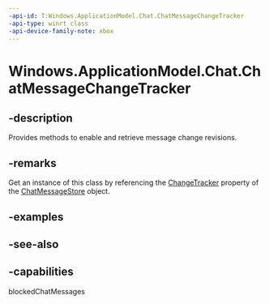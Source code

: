 ```yaml
---
-api-id: T:Windows.ApplicationModel.Chat.ChatMessageChangeTracker
-api-type: winrt class
-api-device-family-note: xbox
---
```


<!-- Class syntax.
public class ChatMessageChangeTracker : Windows.ApplicationModel.Chat.IChatMessageChangeTracker
-->

# Windows.ApplicationModel.Chat.ChatMessageChangeTracker

## -description
Provides methods to enable and retrieve message change revisions.

## -remarks
Get an instance of this class by referencing the [ChangeTracker](chatmessagestore_changetracker.md) property of the [ChatMessageStore](chatmessagestore.md) object.

## -examples

## -see-also


## -capabilities
blockedChatMessages